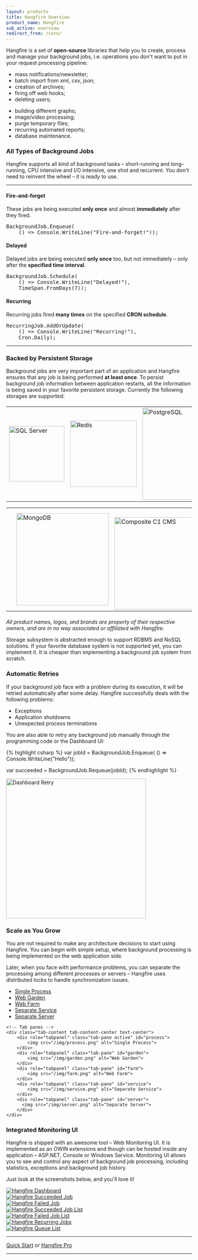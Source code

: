 ```yaml
---
layout: products
title: Hangfire Overview
product_name: Hangfire
sub_active: overview
redirect_from: /core/
---
```


<p>
    Hangfire is a set of <strong>open-source</strong> libraries that help you to create, process and manage your background jobs, i.e. operations you don't want to put in your request processing pipeline:
</p>

<div class="row">
    <div class="col-md-6">
        <ul>
            <li>mass notifications/newsletter;</li>
            <li>batch import from xml, csv, json;</li>
            <li>creation of archives;</li>
            <li>firing off web hooks;</li>
            <li>deleting users;</li>
        </ul>
    </div>
    <div class="col-md-6">
        <ul>
            <li>building different graphs;</li>
            <li>image/video processing;</li>
            <li>purge temporary files;</li>
            <li>recurring automated reports;</li>
            <li>database maintenance.</li>
        </ul>
    </div>
</div>

### All Types of Background Jobs

Hangfire supports all kind of background tasks – short-running and long-running, CPU intensive and I/O intensive, one shot and recurrent. You don't need to reinvent the wheel – it is ready to use.

---

<div class="row">
    <div class="col-md-6">
        <h4>Fire-and-forget</h4>
        <p>
            These jobs are being executed <strong>only once</strong> and almost <strong>immediately</strong> after they fired.
        </p>
<pre><span class="type">BackgroundJob</span>.Enqueue(
    () => <span class="type">Console</span>.WriteLine(<span class="string">"Fire-and-forget!"</span>));</pre>
    </div>
    <div class="col-md-6">
        <h4>Delayed</h4>
        <p>
            Delayed jobs are being executed <strong>only once</strong> too, but not immediately – only after the <strong>specified time interval</strong>.
        </p>
<pre><span class="type">BackgroundJob</span>.Schedule(
    () => <span class="type">Console</span>.WriteLine(<span class="string">"Delayed!"</span>),
    <span class="type">TimeSpan</span>.FromDays(7));</pre>
    </div>
</div>

<div class="row">
    <div class="col-md-6">
        <h4>Recurring</h4>
        <p>
            Recurring jobs fired <strong>many times</strong> on the specified <strong>CRON schedule</strong>.
        </p>
<pre><span class="type">RecurringJob</span>.AddOrUpdate(
    () => <span class="type">Console</span>.WriteLine(<span class="string">"Recurring!"</span>),
    <span class="type">Cron</span>.Daily);</pre>
    </div>
    <div class="col-md-6">
    <!--
        <h4>Background Process</h4>
        <p>
            Use it if you need to run background processes <strong>continously</strong> throught the <strong>lifetime</strong> of your application.
        </p>
<pre><span class="comm">// Coming soon</span>
<span class="keywd">var</span> server = <span class="keywd">new</span> <span class="type">BackgroundJobServer</span>();
server.AddProcess&lt;<span class="type">CustomQueueHandler</span>&gt;();</pre>
    -->
    </div>
</div>

---

### Backed by Persistent Storage

Background jobs are very important part of an application and Hangfire ensures that any job is being performed **at least once**. To persist background job information between application restarts, all the information is being saved in your favorite persistent storage. Currently the following storages are supported:

<table style="width: 100%; margin-top: 20px;" class="text-center">
    <tr>
        <td width="33%">
            <img src="/img/sqlserver.png" alt="SQL Server" width="150">
        </td>
        <td width="33%">
            <a href="/pro/">
                <img src="/img/redis.png" alt="Redis" width="180">
            </a>
        </td>
        <td width="33%">
            <a href="https://github.com/frankhommers/Hangfire.PostgreSql" target="_blank">
                <img src="/img/postgresql.png" alt="PostgreSQL" width="250">
            </a>
        </td>
    </tr>
</table>
<table style="width: 100%; margin-bottom: 20px;" class="text-center">
    <tr>
        <td width="16%">&nbsp;</td>
        <td width="33%">
            <a href="https://github.com/sergun/Hangfire.Mongo" target="_blank">
                <img src="/img/mongodb.png" alt="MongoDB" width="250">
            </a>
        </td>
        <td width="33%">
            <a href="https://www.nuget.org/packages/Hangfire.CompositeC1" target="_blank">
                <img src="/img/composite-c1.png" alt="Composite C1 CMS" width="250" style="margin-top:23px;">
            </a>
        </td>
        <td width="16%">&nbsp;</td>
    </tr>
</table>

<em>All product names, logos, and brands are property of their respective owners, and are in no way associated or affiliated with Hangfire.</em>

Storage subsystem is abstracted enough to support RDBMS and NoSQL solutions. If your favorite database system is not supported yet, you can implement it. It is cheaper than implementing a background job system from scratch.

### Automatic Retries

If your background job face with a problem during its execution, it will be retried automatically after some delay. Hangfire successfully deals with the following problems:

* Exceptions
* Application shutdowns
* Unexpected process terminations

You are also able to retry any background job manually through the programming code or the Dashboard UI:

<div class="row">
    <div class="col-md-6">
{% highlight csharp %}
var jobId = BackgroundJob.Enqueue(
    () => Console.WriteLine("Hello"));

var succeeded = BackgroundJob.Requeue(jobId);
{% endhighlight %}
    </div>
    <div class="col-md-6">
        <a href="/img/retry.png" data-lightbox="Screenshots" data-title="Succeeded Job">
            <img src="/img/retry.png" alt="Dashboard Retry" width="379" class="img-thumbnail">
        </a>
    </div>
</div>

### Scale as You Grow

You are not required to make any architecture decisions to start using Hangfire. You can begin with simple setup, where background processing is being implemented on the web application side.

Later, when you face with performance problems, you can separate the processing among different processes or servers – Hangfire uses distributed locks to handle synchronization issues.

<div class="tabbable tabs-left">
    <!-- Nav tabs -->
    <ul class="nav nav-tabs" role="tablist">
        <li role="presentation" class="active">
            <a href="#process" role="tab" data-toggle="tab">Single Process</a>
        </li>
        <li role="presentation">
            <a href="#garden" role="tab" data-toggle="tab">Web Garden</a>
        </li>
        <li role="presentation">
            <a href="#farm" role="tab" data-toggle="tab">Web Farm</a>
        </li>
        <li role="presentation">
            <a href="#service" role="tab" data-toggle="tab">Separate Service</a>
        </li>
        <li role="presentation">
            <a href="#server" role="tab" data-toggle="tab">Separate Server</a>
        </li>
    </ul>

    <!-- Tab panes -->
    <div class="tab-content tab-content-center text-center">
        <div role="tabpanel" class="tab-pane active" id="process">
            <img src="/img/process.png" alt="Single Process">
        </div>
        <div role="tabpanel" class="tab-pane" id="garden">
            <img src="/img/garden.png" alt="Web Garden">
        </div>
        <div role="tabpanel" class="tab-pane" id="farm">
            <img src="/img/farm.png" alt="Web Farm">
        </div>
        <div role="tabpanel" class="tab-pane" id="service">
            <img src="/img/service.png" alt="Separate Service">
        </div>
        <div role="tabpanel" class="tab-pane" id="server">
          <img src="/img/server.png" alt="Separate Server">
        </div>
    </div>
</div>

### Integrated Monitoring UI

Hangfire is shipped with an awesome tool – Web Monitoring UI. It is implemented as an OWIN extensions and though can be hosted inside any application – ASP.NET, Console or Windows Service. Monitoring UI allows you to see and control any aspect of background job processing, including statistics, exceptions and background job history.

Just look at the screenshots below, and you'll love it!

<div class="row screenshots">
    <div class="col-md-4">
        <a href="/img/dashboard.png" data-lightbox="Screenshots" data-title="Dashboard">
            <img src="/img/dashboard-sm.png" alt="Hangfire Dashboard">
        </a>
    </div>
    <div class="col-md-4">
        <a href="/img/succeeded-job.png" data-lightbox="Screenshots" data-title="Succeeded Job">
            <img src="/img/succeeded-job-sm.png" alt="Hangfire Succeeded Job">
        </a>
    </div>
    <div class="col-md-4">
        <a href="/img/failed-job.png" data-lightbox="Screenshots" data-title="Failed Job">
            <img src="/img/failed-job-sm.png" alt="Hangfire Failed Job">
        </a>
    </div>
</div>

<div class="row screenshots">
    <div class="col-md-4">
        <a href="/img/succeeded-jobs.png" data-lightbox="Screenshots" data-title="Succeeded Job List">
            <img src="/img/succeeded-jobs-sm.png" alt="Hangfire Succeeded Job List">
        </a>
    </div>
    <div class="col-md-4">
        <a href="/img/failed-jobs.png" data-lightbox="Screenshots" data-title="Failed Job List">
            <img src="/img/failed-jobs-sm.png" alt="Hangfire Failed Job List">
        </a>
    </div>
    <div class="col-md-4">
        <a href="/img/recurring-jobs.png" data-lightbox="Screenshots" data-title="Recurring Jobs">
            <img src="/img/recurring-jobs-sm.png" alt="Hangfire Recurring Jobs">
        </a>
    </div>
</div>

<div class="row screenshots">
    <div class="col-md-4">
        <a href="/img/queues.png" data-lightbox="Screenshots" title="Queues">
            <img src="/img/queues-sm.png" alt="Hangfire Queue List">
        </a>
    </div>
    <div class="col-md-4"></div>
    <div class="col-md-4"></div>
</div>

<hr>
<div class="text-center">
    <a class="btn btn-primary btn-lg" href="http://docs.hangfire.io/en/latest/quickstart.html">Quick Start</a>
    <span class="btn btn-lg">or</span>
    <a class="btn btn-default btn-lg" href="/pro/">Hangfire Pro</a>
</div>
<hr>
